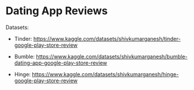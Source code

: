 # Dating App Reviews

Datasets:

* Tinder: https://www.kaggle.com/datasets/shivkumarganesh/tinder-google-play-store-review

* Bumble: https://www.kaggle.com/datasets/shivkumarganesh/bumble-dating-app-google-play-store-review

* Hinge: https://www.kaggle.com/datasets/shivkumarganesh/hinge-google-play-store-review
